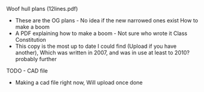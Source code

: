 Woof hull plans (12lines.pdf)
 - These are the OG plans - No idea if the new narrowed ones exist
How to make a boom
 - A PDF explaining how to make a boom - Not sure who wrote it
Class Constitution
 - This copy is the most up to date I could find (Upload if you have another), Which was written in 2007, and was in use at least to 2010? probably further

TODO - CAD file
 - Making a cad file right now, Will upload once done
